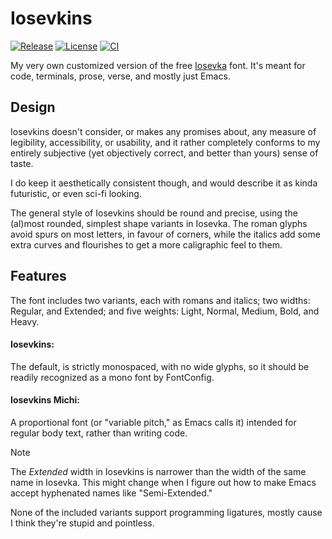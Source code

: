 # Iosevkins

[![Release](https://img.shields.io/github/v/release/fernzi/iosevkins?label=Version)][url-rl]
[![License](https://img.shields.io/github/license/fernzi/iosevkins?label=License)](LICENSE)
[![CI](https://github.com/fernzi/iosevkins/actions/workflows/ci.yaml/badge.svg)][url-ci]

My very own customized version of the free [Iosevka][url-io] font.
It's meant for code, terminals, prose, verse, and mostly just Emacs.

[url-rl]: https://github.com/fernzi/iosevkins/releases
[url-io]: https://typeof.net/Iosevka/
[url-ci]: https://github.com/fernzi/iosevkins/actions/workflows/ci.yaml

## Design

Iosevkins doesn't consider, or makes any promises about,
any measure of legibility, accessibility, or usability,
and it rather completely conforms to my entirely subjective
(yet objectively correct, and better than yours) sense of taste.

I do keep it aesthetically consistent though, and
would describe it as kinda futuristic, or even sci-fi looking.

The general style of Iosevkins should be round and precise,
using the (al)most rounded, simplest shape variants in Iosevka.
The roman glyphs avoid spurs on most letters, in favour of corners,
while the italics add some extra curves and flourishes to get a
more caligraphic feel to them.

## Features

The font includes two variants, each with romans and italics;
two widths: Regular, and Extended; and
five weights: Light, Normal, Medium, Bold, and Heavy.

#### Iosevkins:
The default, is strictly monospaced, with no wide glyphs,
so it should be readily recognized as a mono font by FontConfig.

#### Iosevkins Michi:
A proportional font (or "variable pitch," as Emacs calls it)
intended for regular body text, rather than writing code.

> [!NOTE]
> The *Extended* width in Iosevkins is narrower
> than the width of the same name in Iosevka.
> This might change when I figure out how to make Emacs
> accept hyphenated names like "Semi-Extended."

None of the included variants support programming ligatures,
mostly cause I think they're stupid and pointless.
